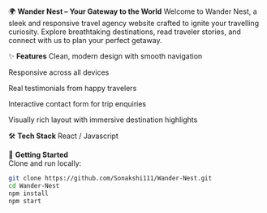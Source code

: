 🌍 **Wander Nest – Your Gateway to the World**
Welcome to Wander Nest, a sleek and responsive travel agency website crafted to ignite your travelling curiosity. Explore breathtaking destinations, read traveler stories, and connect with us to plan your perfect getaway.

✨ **Features**
Clean, modern design with smooth navigation

Responsive across all devices

Real testimonials from happy travelers

Interactive contact form for trip enquiries

Visually rich layout with immersive destination highlights

🛠️ **Tech Stack**
React / Javascript 

🚀 **Getting Started**  
Clone and run locally:

```bash
git clone https://github.com/Sonakshi111/Wander-Nest.git
cd Wander-Nest
npm install
npm start
